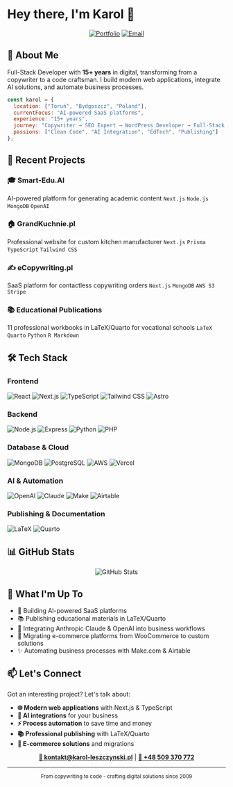 # Hey there, I'm Karol 👋

<div align="center">
  
  [![Portfolio](https://img.shields.io/badge/Portfolio-karol--leszczynski.pl-0891b2?style=for-the-badge&logo=google-chrome&logoColor=white)](https://karol-leszczynski.pl)
  [![Email](https://img.shields.io/badge/Email-kontakt@karol--leszczynski.pl-EA4335?style=for-the-badge&logo=gmail&logoColor=white)](mailto:kontakt@LeszczynskiKarol.pl)
  
</div>

## 🚀 About Me

Full-Stack Developer with **15+ years** in digital, transforming from a copywriter to a code craftsman. I build modern web applications, integrate AI solutions, and automate business processes.

```javascript
const karol = {
  location: ["Toruń", "Bydgoszcz", "Poland"],
  currentFocus: "AI-powered SaaS platforms",
  experience: "15+ years",
  journey: "Copywriter → SEO Expert → WordPress Developer → Full-Stack Engineer",
  passions: ["Clean Code", "AI Integration", "EdTech", "Publishing"]
};
```

## 💼 Recent Projects

### 🎓 **Smart-Edu.AI** 
AI-powered platform for generating academic content
`Next.js` `Node.js` `MongoDB` `OpenAI`

### 🏠 **GrandKuchnie.pl**
Professional website for custom kitchen manufacturer
`Next.js` `Prisma` `TypeScript` `Tailwind CSS`

### ✍️ **eCopywriting.pl**
SaaS platform for contactless copywriting orders
`Next.js` `MongoDB` `AWS S3` `Stripe`

### 📚 **Educational Publications**
11 professional workbooks in LaTeX/Quarto for vocational schools
`LaTeX` `Quarto` `Python` `R Markdown`

## 🛠️ Tech Stack

### Frontend
![React](https://img.shields.io/badge/-React-61DAFB?style=flat-square&logo=react&logoColor=black)
![Next.js](https://img.shields.io/badge/-Next.js-000000?style=flat-square&logo=next.js&logoColor=white)
![TypeScript](https://img.shields.io/badge/-TypeScript-3178C6?style=flat-square&logo=typescript&logoColor=white)
![Tailwind CSS](https://img.shields.io/badge/-Tailwind_CSS-38B2AC?style=flat-square&logo=tailwind-css&logoColor=white)
![Astro](https://img.shields.io/badge/-Astro-FF5D01?style=flat-square&logo=astro&logoColor=white)

### Backend
![Node.js](https://img.shields.io/badge/-Node.js-339933?style=flat-square&logo=node.js&logoColor=white)
![Express](https://img.shields.io/badge/-Express-000000?style=flat-square&logo=express&logoColor=white)
![Python](https://img.shields.io/badge/-Python-3776AB?style=flat-square&logo=python&logoColor=white)
![PHP](https://img.shields.io/badge/-PHP-777BB4?style=flat-square&logo=php&logoColor=white)

### Database & Cloud
![MongoDB](https://img.shields.io/badge/-MongoDB-47A248?style=flat-square&logo=mongodb&logoColor=white)
![PostgreSQL](https://img.shields.io/badge/-PostgreSQL-336791?style=flat-square&logo=postgresql&logoColor=white)
![AWS](https://img.shields.io/badge/-AWS-232F3E?style=flat-square&logo=amazon-aws&logoColor=white)
![Vercel](https://img.shields.io/badge/-Vercel-000000?style=flat-square&logo=vercel&logoColor=white)

### AI & Automation
![OpenAI](https://img.shields.io/badge/-OpenAI-412991?style=flat-square&logo=openai&logoColor=white)
![Claude](https://img.shields.io/badge/-Claude_AI-5E3C8F?style=flat-square&logo=anthropic&logoColor=white)
![Make](https://img.shields.io/badge/-Make.com-6D3EE6?style=flat-square&logo=make&logoColor=white)
![Airtable](https://img.shields.io/badge/-Airtable-18BFFF?style=flat-square&logo=airtable&logoColor=white)

### Publishing & Documentation
![LaTeX](https://img.shields.io/badge/-LaTeX-008080?style=flat-square&logo=latex&logoColor=white)
![Quarto](https://img.shields.io/badge/-Quarto-75AADB?style=flat-square&logo=quarto&logoColor=white)

## 📊 GitHub Stats

<div align="center">
  <img src="https://github-readme-stats.vercel.app/api?username=LeszczynskiKarol&show_icons=true&theme=dark&hide_border=true&bg_color=0d1117&title_color=58a6ff&icon_color=58a6ff" alt="GitHub Stats" />
</div>


## 🎯 What I'm Up To

- 🔭 Building AI-powered SaaS platforms
- 📚 Publishing educational materials in LaTeX/Quarto
- 🤖 Integrating Anthropic Claude & OpenAI into business workflows
- 🚀 Migrating e-commerce platforms from WooCommerce to custom solutions
- ✨ Automating business processes with Make.com & Airtable

## 📫 Let's Connect

Got an interesting project? Let's talk about:
- **🌐 Modern web applications** with Next.js & TypeScript
- **🤖 AI integrations** for your business
- **⚡ Process automation** to save time and money
- **📚 Professional publishing** with LaTeX/Quarto
- **🛒 E-commerce solutions** and migrations

<div align="center">
  
  **[📧 kontakt@karol-leszczynski.pl](mailto:kontakt@karol-leszczynski.pl)** | **[📱 +48 509 370 772](tel:+48509370772)**
  
  ---
  
  <sub>From copywriting to code - crafting digital solutions since 2009</sub>
  
</div>
